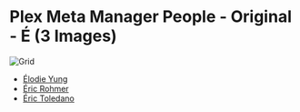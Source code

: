 # Plex Meta Manager People - Original - É (3 Images)
![Grid](grid.jpg)

* [Élodie Yung](https://raw.githubusercontent.com/meisnate12/Plex-Meta-Manager-People/master/É/Images/%C3%89lodie%20Yung.jpg)
* [Éric Rohmer](https://raw.githubusercontent.com/meisnate12/Plex-Meta-Manager-People/master/É/Images/%C3%89ric%20Rohmer.jpg)
* [Éric Toledano](https://raw.githubusercontent.com/meisnate12/Plex-Meta-Manager-People/master/É/Images/%C3%89ric%20Toledano.jpg)